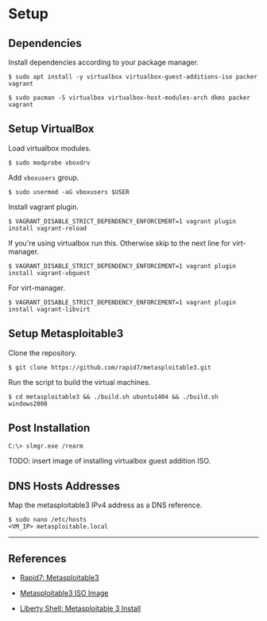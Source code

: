 # Setup

## Dependencies

Install dependencies according to your package manager.

```
$ sudo apt install -y virtualbox virtualbox-guest-additions-iso packer vagrant

$ sudo pacman -S virtualbox virtualbox-host-modules-arch dkms packer vagrant
```

## Setup VirtualBox

Load virtualbox modules.

```
$ sudo modprobe vboxdrv
```

Add `vboxusers` group.

```
$ sudo usermod -aG vboxusers $USER
```

Install vagrant plugin.

```
$ VAGRANT_DISABLE_STRICT_DEPENDENCY_ENFORCEMENT=1 vagrant plugin install vagrant-reload
```

If you're using virtualbox run this. Otherwise skip to the next line for virt-manager.

```
$ VAGRANT_DISABLE_STRICT_DEPENDENCY_ENFORCEMENT=1 vagrant plugin install vagrant-vbguest
```

For virt-manager.

```
$ VAGRANT_DISABLE_STRICT_DEPENDENCY_ENFORCEMENT=1 vagrant plugin install vagrant-libvirt
```

## Setup Metasploitable3

Clone the repository.

```
$ git clone https://github.com/rapid7/metasploitable3.git
```

Run the script to build the virtual machines.

```
$ cd metasploitable3 && ./build.sh ubuntu1404 && ./build.sh windows2008
```

## Post Installation

```
C:\> slmgr.exe /rearm
```

TODO: insert image of installing virtualbox guest addition ISO.

## DNS Hosts Addresses

Map the metasploitable3 IPv4 address as a DNS reference.

```
$ sudo nano /etc/hosts
<VM_IP> metasploitable.local
```

---
## References

- [Rapid7: Metasploitable3](https://github.com/rapid7/metasploitable3)

- [Metasploitable3 ISO Image](https://sourceforge.net/projects/metasploitable3-ub1404upgraded/)

- [Liberty Shell: Metasploitable 3 Install](https://liberty-shell.com/sec/2018/07/08/install-ms3/)